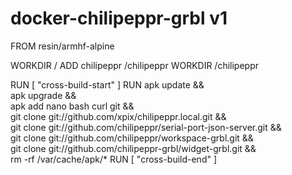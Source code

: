 # docker-chilipeppr-grbl v1
FROM resin/armhf-alpine
WORKDIR                                                                                /ADD                                                               chilipeppr /chilipepprWORKDIR                                                                      /chilipepprRUN                                                              [ "cross-build-start" ]RUN                                                                           apk update && \                                                                             apk upgrade && \                                                              apk add nano bash curl git && \                                    git clone git://github.com/xpix/chilipeppr.local.git && \                       git clone git://github.com/chilipeppr/serial-port-json-server.git && \                                git clone git://github.com/chilipeppr/workspace-grbl.git && \                              git clone git://github.com/chilipeppr-grbl/widget-grbl.git && \                                                                 rm -rf /var/cache/apk/*RUN                                                                [ "cross-build-end" ]